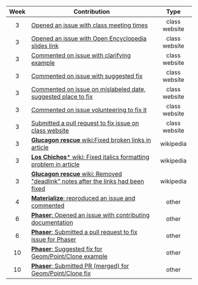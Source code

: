 | Week | Contribution | Type |
| :---: | --- | :---: |
| 3 | [Opened an issue with class meeting times](https://github.com/joannakl/cs480_s18/issues/30) | class website |
| 3 | [Opened an issue with Open Encyclopedia slides link](https://github.com/joannakl/cs480_s18/issues/29)   | class website |
| 3 | [Commented on issue with clarifying example](https://github.com/joannakl/cs480_s18/issues/20) | class website |
| 3 | [Commented on issue with suggested fix](https://github.com/joannakl/cs480_s18/issues/7)   | class website |
| 3 | [Commented on issue on mislabeled date, suggested place to fix](https://github.com/joannakl/cs480_s18/issues/9)   | class website |
| 3 | [Commented on issue volunteering to fix it](https://github.com/joannakl/cs480_s18/issues/19) | class website |
| 3 | [Submitted a pull request to fix issue on class website](https://github.com/joannakl/cs480_s18/pull/61) | class website |
| 3 | [**Glucagon rescue** wiki:Fixed broken links in article](https://en.wikipedia.org/w/index.php?title=Glucagon_rescue&diff=prev&oldid=824214572) | wikipedia |
| 3 | [**Los Chichos*** wiki: Fixed italics formatting problem in article](https://en.wikipedia.org/w/index.php?title=Los_Chichos&diff=prev&oldid=824219428)  | wikipedia |
| 3 | [**Glucagon rescue** wiki: Removed "deadlink" notes after the links had been fixed](https://en.wikipedia.org/w/index.php?title=Glucagon_rescue&diff=prev&oldid=824214638) | wikipedia |
| 4 | [**Materialize**: reproduced an issue and commented](https://github.com/Dogfalo/materialize/issues/4959) | other |
| 6 | [**Phaser**: Opened an issue with contributing documentation](https://github.com/photonstorm/phaser/issues/3297) | other |
| 6 | [**Phaser**: Submitted a pull request to fix issue for Phaser](https://github.com/photonstorm/phaser/pull/3298) | other |
| 10 | [**Phaser**: Suggested fix for Geom/Point/Clone example](https://github.com/photonstorm/phaser3-examples/issues/46) | other |
| 10 | [**Phaser**: Submitted PR (merged) for Geom/Point/Clone fix](https://github.com/photonstorm/phaser3-examples/pull/95) | other |

